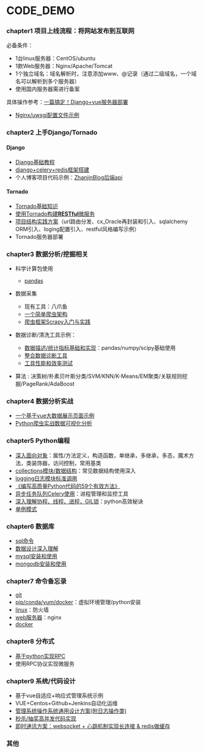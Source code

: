 # CODE_DEMO

### chapter1 项目上线流程：将网站发布到互联网
必备条件：
+ 1台linux服务器：CentOS/ubuntu
+ 1款Web服务器：Nginx/Apache/Tomcat
+ 1个独立域名：域名解析时，注意添加www、@记录（通过二级域名，一个域名可以解析到多个服务器）
+ 使用国内服务器需进行备案

具体操作参考：[一篇搞定！Django+vue服务器部署](./chapter1/chapter1.md)
+ [Nginx/uwsgi配置文件示例](./chapter1/config.md)

### chapter2 上手Django/Tornado
#### Django
+ [Django基础教程](https://code.ziqiangxuetang.com/django/django-queryset-advance.html)
+ [django+celery+redis框架搭建](https://www.jianshu.com/p/61e573611a06?tdsourcetag=s_pcqq_aiomsg)
+ 个人博客项目代码示例：[ZhanjinBlog后端api](https://github.com/caizhanjin/zhanjinblog_api)

#### Tornado
+ [Tornado基础知识](./chapter2/basics.md)
+ [使用Tornado构建**RESTful**微服务](./chapter2/RESTful.md)
+ [项目结构实践方案](https://github.com/caizhanjin/tornado_framework)（url路由分发、cx_Oracle再封装和引入、sqlalchemy ORM引入、loging配置引入、restful风格编写示例）
+ Tornado服务器部署
 
### chapter3 数据分析/挖掘相关
+ 科学计算包使用
    + [pandas](./chapter3/pandas.md) 

+ 数据采集
    + 现有工具：八爪鱼
    + [一个简单爬虫架构](chapter3/simple_spider/simple_spider.md)
    + [爬虫框架Scrapy入门与实践](chapter3/scrapy_basic/scrapy_basic.md)

+ 数据诊断/清洗工具示例：
    + [数据描述/统计指标基础和实现](./chapter3/data_dumps/data_dumps.py)：pandas/numpy/scipy基础使用
    + [整合数据诊断工具](./chapter3/data_dumps/wrap_up.py)
    + [工具性能和效率测试](./chapter3/data_dumps/wrap_up_with_time.py)

+ 算法 : 决策树/朴素贝叶斯分类/SVM/KNN/K-Means/EM聚类/关联规则挖掘/PageRank/AdaBoost

### chapter4 数据分析实战
+ [一个基于vue大数据展示页面示例](./chapter4/data_show_vue/data_show_vue.md)
+ [Python爬虫实战数据可视化分析](./chapter4/spider_and_show/spider_and_show.md)

### chapter5 Python编程
+ [深入面向对象](./chapter5/OO.md)：属性/方法定义，构造函数，单继承，多继承，多态，魔术方法，类装饰器，访问控制，常用基类
+ [collections模块/数据结构](./chapter5/collections.md)：常见数据结构使用深入
+ [logging日志模块标准调用](./chapter5/logging.md)
+ [《编写高质量Python代码的59个有效方法》](./chapter5/code_advise/code_advise.md)
+ [异步任务队列Celery使用](./chapter5/celery/celery.md)：进程管理和监控工具
+ [深入理解协程、线程、进程，GIL锁](./chapter5/gil/gil.md)：python高效秘诀
+ [单例模式](https://www.cnblogs.com/huchong/p/8244279.html#_lab2_1_3)

### chapter6 数据库
+ [sql命令](./chapter6/sql.md)
+ [数据设计深入理解](./chapter6/db_design.md)
+ [mysql安装和使用](./chapter6/mongodb.md)
+ [mongodb安装和使用](./chapter6/mongodb.md)

### chapter7 命令备忘录
+ [git](./chapter7/git.md)
+ [pip/conda/yum/docker](./chapter7/packages.md)：虚拟环境管理/python安装
+ [linux](./chapter7/linux.md)：防火墙
+ [web服务器](./chapter7/web_server.md)：nginx
+ [docker](./chapter7/docker.md)

### chapter8 分布式
+ [基于python实现RPC](./chapter8/rpc/rpc.md)
+ 使用RPC协议实现微服务

### chapter9 系统/代码设计
+ 基于vue自适应+响应式管理系统示例
+ VUE+Centos+Github+Jenkins自动化运维
+ [管理系统操作系统通用设计方案(附日志操作类)](./chapter9/log_operation.md)
+ [秒杀/抽奖高并发代码实现](./chapter9/seckill/seckill.py)
+ [即时通讯方案：websocket + 心跳机制实现长连接 & redis做缓存](./)

### 其他

